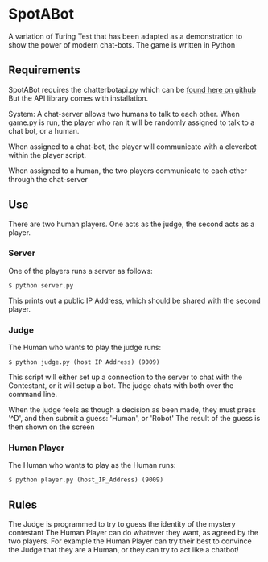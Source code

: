 # SpotABot

A variation of Turing Test that has been adapted as
a demonstration to show the power of modern chat-bots.
The game is written in Python


## Requirements 
SpotABot requires the chatterbotapi.py which can be [found here on github](https://github.com/pierredavidbelanger/chatter-bot-api)
    But the API library comes with installation.


System:
A chat-server allows two humans to talk to each other.
When game.py is run, the player who ran it will be
randomly assigned to talk to a chat bot, or a human.

When assigned to a chat-bot, the player will communicate with
a cleverbot within the player script.

When assigned to a human, the two players communicate to each other 
through the chat-server

## Use
There are two human players. One acts as the judge, the second acts as a player.

### Server
One of the players runs a server as follows:

    $ python server.py

This prints out a public IP Address, which should be shared with the second player.

### Judge
The Human who wants to play the judge runs:

    $ python judge.py (host IP Address) (9009)
This script will either set up a connection to the server to chat with the Contestant, or it will setup 
a bot. The judge chats with both over the command line.

When the judge feels as though a decision as been made, they must press '^D', and then submit a guess: 'Human', or 'Robot'
The result of the guess is then shown on the screen
### Human Player
The Human who wants to play as the Human runs:

    $ python player.py (host_IP_Address) (9009)

## Rules
The Judge is programmed to try to guess the identity of the mystery contestant
The Human Player can do whatever they want, as agreed by the two players. For example
the Human Player can try their best to convince the Judge that they are a Human, or they
can try to act like a chatbot!

 
